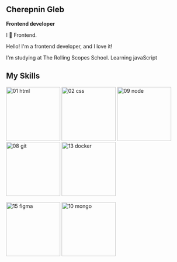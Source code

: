 ## Cherepnin Gleb

**Frontend developer**

I 🖤 Frontend.

Hello! I'm a frontend developer, and I love it!

I'm studying at The Rolling Scopes School.  Learning javaScript

## My Skills
<img width="148" alt="01 html" src="https://user-images.githubusercontent.com/60064512/224487706-10850994-3a0f-419e-9a48-013107a1aac5.png" style="max-width: 100%;"> <img width="148" alt="02 css" src="https://user-images.githubusercontent.com/60064512/224487709-2a638c09-e758-4ee0-8a33-149bf7cb3562.png" style="max-width: 100%;"> <img width="148" alt="09 node" src="images.githubusercontent.com/60064512/224487714-c46c1ee9-2908-4be6-9a92-4cbfce43583a.png"  style="max-width: 100%;">  <img width="148" alt="08 git" src="https://user-images.githubusercontent.com/60064512/224487717-ba1f0a03-27ff-4456-bd51-8b6178b32671.png" style="max-width: 100%;"> <img width="148" alt="13 docker" src="https://user-images.githubusercontent.com/60064512/224487722-133474de-ee6d-4444-bb1f-c66796fefacf.png" style="max-width: 100%;">

<img width="148" alt="15 figma" src="https://user-images.githubusercontent.com/60064512/224487724-7362c6ee-12c1-4976-8138-398808bd957a.png" style="max-width: 100%;"> <img width="148" alt="10 mongo" src="https://user-images.githubusercontent.com/60064512/224487719-7e7f7115-33cf-4db6-840e-bf306d6ab27e.png" style="max-width: 100%;">
